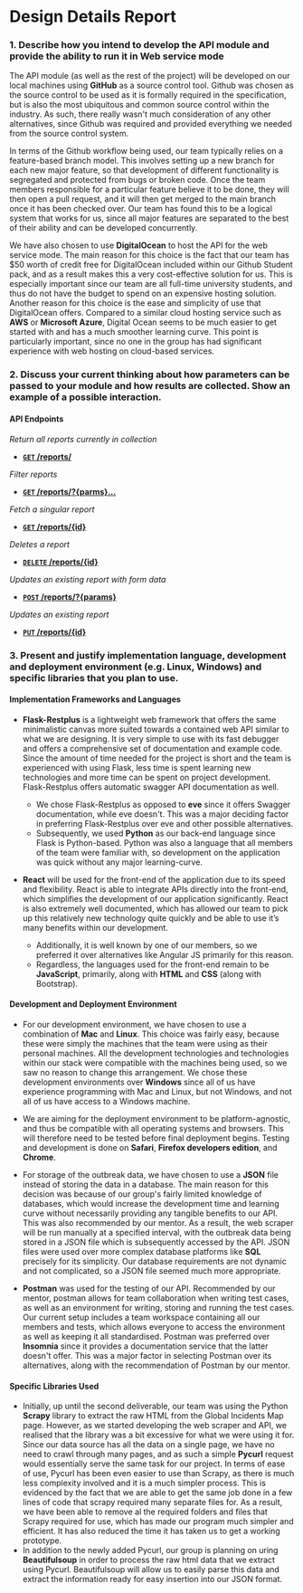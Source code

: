 # Design Details Report

### 1. Describe how you intend to develop the API module and provide the ability to run it in Web service mode

The API module (as well as the rest of the project) will be developed on our local machines using **GitHub** as a source control tool. Github was chosen as the source control to be used as it is formally required in the specification, but is also the most ubiquitous and common source control within the industry. As such, there really wasn't much consideration of any other alternatives, since Github was required and provided everything we needed from the source control system.

In terms of the Github workflow being used, our team typically relies on a feature-based branch model. This involves setting up a new branch for each new major feature, so that development of different functionality is segregated and protected from bugs or broken code. Once the team members responsible for a particular feature believe it to be done, they will then open a pull request, and it will then get merged to the main branch once it has been checked over. Our team has found this to be a logical system that works for us, since all major features are separated to the best of their ability and can be developed concurrently.

We have also chosen to use **DigitalOcean** to host the API for the web service mode. The main reason for this choice is the fact that our team has $50 worth of credit free for DigitalOcean included within our Github Student pack, and as a result makes this a very cost-effective solution for us. This is especially important since our team are all full-time university students, and thus do not have the budget to spend on an expensive hosting solution. Another reason for this choice is the ease and simplicity of use that DigitalOcean offers. Compared to a similar cloud hosting service such as **AWS** or **Microsoft Azure**, Digital Ocean seems to be much easier to get started with and has a much smoother learning curve. This point is particularly important, since no one in the group has had significant experience with web hosting on cloud-based services.




### 2. Discuss your	current thinking about how parameters can be passed to your module and how results are collected. Show an example of a possible interaction.

#### API Endpoints
*Return all reports currently in collection*
- **[<code>GET</code> /reports/](https://github.com/unsw-se3011/SENG3011_weneedREST/blob/documentation/Reports/Design%20Details/GET_reports_all.md)** 

*Filter reports*
- **[<code>GET</code> /reports/?{parms}...](https://github.com/unsw-se3011/SENG3011_weneedREST/blob/documentation/Reports/Design%20Details/GET_reports_filter.md)** 

*Fetch a singular report*
* **[<code>GET</code> /reports/{id}](https://github.com/unsw-se3011/SENG3011_weneedREST/blob/documentation/Reports/Design%20Details/GET_report.md)**

*Deletes a report*
- **[<code>DELETE</code> /reports/{id}](https://github.com/unsw-se3011/SENG3011_weneedREST/blob/documentation/Reports/Design%20Details/DELETE_reports.md)**

*Updates an existing report with form data*
- **[<code>POST</code> /reports/?{params}](https://github.com/unsw-se3011/SENG3011_weneedREST/blob/documentation/Reports/Design%20Details/POST_reports.md)**

*Updates an existing report*
- **[<code>PUT</code> /reports/{id}](https://github.com/unsw-se3011/SENG3011_weneedREST/blob/documentation/Reports/Design%20Details/PUT_reports.md)**


### 3. Present and justify implementation language,	development	and	deployment environment (e.g. Linux,	Windows) and specific	libraries	that you plan to use.

#### Implementation Frameworks and Languages

* **Flask-Restplus** is a lightweight web framework that offers the same minimalistic canvas more suited towards a contained web API similar to what we are designing. It is very simple to use with its fast debugger and offers a comprehensive set of documentation and example code. Since the amount of time needed for the project is short and the team is experienced with using Flask, less time is spent learning new technologies and more time can be spent on project development. Flask-Restplus offers automatic swagger API documentation as well.
  * We chose Flask-Restplus as opposed to **eve** since it offers Swagger documentation, while eve doesn't. This was a major deciding factor in preferring Flask-Restplus over eve and other possible alternatives.
  * Subsequently, we used **Python** as our back-end language since Flask is Python-based. Python was also a language that all members of the team were familiar with, so development on the application was quick without any major learning-curve.

* **React** will be used for the front-end of the application due to its speed and flexibility. React is able to integrate APIs directly into the front-end, which simplifies the development of our application significantly. React is also extremely well documented, which has allowed our team to pick up this relatively new technology quite quickly and be able to use it’s many benefits within our development. 
  * Additionally, it is well known by one of our members, so we preferred it over alternatives like Angular JS primarily for this reason. 
   * Regardless, the languages used for the front-end remain to be **JavaScript**, primarily, along with **HTML** and **CSS** (along with Bootstrap).

#### Development and Deployment Environment

* For our development environment, we have chosen to use a combination of **Mac** and **Linux**. This choice was fairly easy, because these were simply the machines that the team were using as their personal machines. All the development technologies and technologies within our stack were compatible with the machines being used, so we saw no reason to change this arrangement.
We chose these development environments over **Windows** since all of us have experience programming with Mac and Linux, but not Windows, and not all of us have access to a Windows machine.

* We are aiming for the deployment environment to be platform-agnostic, and thus be compatible with all operating systems and browsers. This will therefore need to be tested before final deployment begins. Testing and development is done on **Safari**, **Firefox developers edition**, and **Chrome**.

* For storage of the outbreak data, we have chosen to use a **JSON** file instead of storing the data in a database. The main reason for this decision was because of our group's fairly limited knowledge of databases, which would increase the development time and learning curve without necessarily providing any tangible benefits to our API. This was also recommended by our mentor. As a result, the web scraper will be run manually at a specified interval, with the outbreak data being stored in a JSON file which is subsequently accessed by the API.
JSON files were used over more complex database platforms like **SQL** precisely for its simplicity. Our database requirements are not dynamic and not complicated, so a JSON file seemed much more appropriate.

* **Postman** was used for the testing of our API. Recommended by our mentor, postman allows for team collaboration when writing test cases, as well as an environment for writing, storing and running the test cases. Our current setup includes a team workspace containing all our members and tests, which allows everyone to access the environment as well as keeping it all standardised.
Postman was preferred over **Insomnia** since it provides a documentation service that the latter doesn't offer. This was a major factor in selecting Postman over its alternatives, along with the recommendation of Postman by our mentor.

#### Specific Libraries Used

* Initially, up until the second deliverable, our team was using the Python **Scrapy** library to extract the raw HTML from the Global Incidents Map page. However, as we started developing the web scraper and API, we realised that the library was a bit excessive for what we were using it for. Since our data source has all the data on a single page, we have no need to crawl through many pages, and as such a simple **Pycurl** request would essentially serve the same task for our project. In terms of ease of use, Pycurl has been even easier to use than Scrapy, as there is much less complexity involved and it is a much simpler process. This is evidenced by the fact that we are able to get the same job done in a few lines of code that scrapy required many separate files for. As a result, we have been able to remove al the required folders and files that Scrapy required for use, which has made our program much simpler and efficient. It has also reduced the time it has taken us to get a working prototype.
* In addition to the newly added Pycurl, our group is planning on uring **Beautifulsoup** in order to process the raw html data that we extract using Pycurl. Beautifulsoup will allow us to easily parse this data and extract the information ready for easy insertion into our JSON format.

